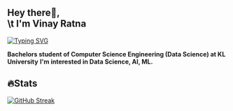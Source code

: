 
## Hey there👋, <br>\t I'm Vinay Ratna 
[![Typing SVG](https://readme-typing-svg.demolab.com?font=Fira+Code&pause=1000&color=2EA0FFE7&center=true&vCenter=true&width=435&lines=Background+in+Computer+Science;Interested+in+Data+Science+%26+ML;Full+Stack+Web+Developer)](https://git.io/typing-svg)

**Bachelors student of Computer Science Engineering (Data Science) at KL University**
**I'm interested in Data Science, AI, ML.**

<!--I am a hard-working, goal-oriented, and motivated person. I focus on my personal development to become a better version of myself. I like to practice & learn until I master a skill. I am strong in my communication, organizational, and time management skills, and also I'm open-minded to learning something new. -->

## 🔥Stats
[![GitHub Streak](http://github-readme-streak-stats.herokuapp.com?user=bvinayratna&theme=github-dark&date_format=M%20j%5B%2C%20Y%5D)](https://git.io/streak-stats)
<!-- #### Programming Skills
<a href="https://github.com/search?q=user%3ADenverCoder1+is%3Arepo+language%3Ac"><img alt="C" src="https://img.shields.io/badge/C%20-%232370ED.svg?logo=c&logoColor=white"></a>

